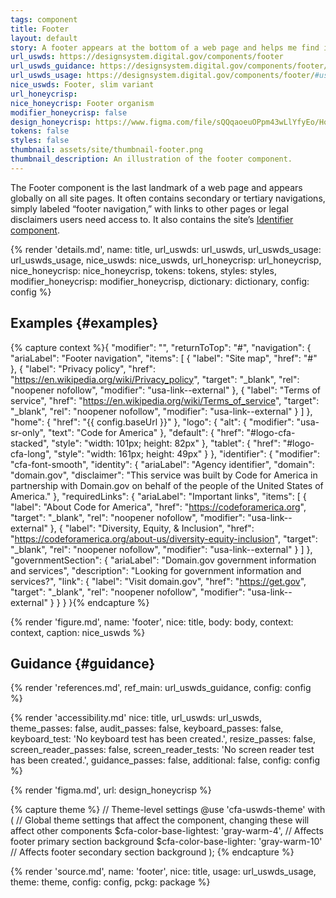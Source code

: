 ```yaml
---
tags: component
title: Footer
layout: default
story: A footer appears at the bottom of a web page and helps me find information like a site map or legal information.
url_uswds: https://designsystem.digital.gov/components/footer
url_uswds_guidance: https://designsystem.digital.gov/components/footer/#guidance
url_uswds_usage: https://designsystem.digital.gov/components/footer/#using-the-footer-component-2
nice_uswds: Footer, slim variant
url_honeycrisp:
nice_honeycrisp: Footer organism
modifier_honeycrisp: false
design_honeycrisp: https://www.figma.com/file/sQQqaoeuOPpm43wLlYfyEo/Honeycrisp-Design-System?type=design&node-id=5002-532&mode=design
tokens: false
styles: false
thumbnail: assets/site/thumbnail-footer.png
thumbnail_description: An illustration of the footer component.
---
```


<!-- INTRO -->

The Footer component is the last landmark of a web page and appears globally on all site pages. It often contains secondary or tertiary navigations, simply labeled “footer navigation,” with links to other pages or legal disclaimers users need access to. It also contains the site’s <a href="{{ config.baseUrl }}components/identifier">Identifier component</a>.

<!-- DETAILS -->

{% render 'details.md',
  name: title,
  url_uswds: url_uswds,
  url_uswds_usage: url_uswds_usage,
  nice_uswds: nice_uswds,
  url_honeycrisp: url_honeycrisp,
  nice_honeycrisp: nice_honeycrisp,
  tokens: tokens,
  styles: styles,
  modifier_honeycrisp: modifier_honeycrisp,
  dictionary: dictionary,
  config: config %}

<!-- EXAMPLES -->

## Examples {#examples}

{% capture context %}{
  "modifier": "",
  "returnToTop": "#",
  "navigation": {
    "ariaLabel": "Footer navigation",
    "items": [
      {
        "label": "Site map",
        "href": "#"
      },
      {
        "label": "Privacy policy",
        "href": "https://en.wikipedia.org/wiki/Privacy_policy",
        "target": "_blank",
        "rel": "noopener nofollow",
        "modifier": "usa-link--external"
      },
      {
        "label": "Terms of service",
        "href": "https://en.wikipedia.org/wiki/Terms_of_service",
        "target": "_blank",
        "rel": "noopener nofollow",
        "modifier": "usa-link--external"
      }
    ]
  },
  "home": {
    "href": "{{ config.baseUrl }}"
  },
  "logo": {
    "alt": {
      "modifier": "usa-sr-only",
      "text": "Code for America"
    },
    "default": {
      "href": "#logo-cfa-stacked",
      "style": "width: 101px; height: 82px"
    },
    "tablet": {
      "href": "#logo-cfa-long",
      "style": "width: 161px; height: 49px"
    }
  },
  "identifier": {
    "modifier": "cfa-font-smooth",
    "identity": {
      "ariaLabel": "Agency identifier",
      "domain": "domain.gov",
      "disclaimer": "This service was built by Code for America in partnership with Domain.gov on behalf of the people of the United States of America."
    },
    "requiredLinks": {
      "ariaLabel": "Important links",
      "items": [
        {
          "label": "About Code for America",
          "href": "https://codeforamerica.org",
          "target": "_blank",
          "rel": "noopener nofollow",
          "modifier": "usa-link--external"
        },
        {
          "label": "Diversity, Equity, & Inclusion",
          "href": "https://codeforamerica.org/about-us/diversity-equity-inclusion",
          "target": "_blank",
          "rel": "noopener nofollow",
          "modifier": "usa-link--external"
        }
      ]
    },
    "governmentSection": {
      "ariaLabel": "Domain.gov government information and services",
      "description": "Looking for government information and services?",
      "link": {
        "label": "Visit domain.gov",
        "href": "https://get.gov",
        "target": "_blank",
        "rel": "noopener nofollow",
        "modifier": "usa-link--external"
      }
    }
  }
}{% endcapture %}

{% render 'figure.md', name: 'footer', nice: title, body: body, context: context, caption: nice_uswds %}

<!-- GUIDANCE -->

## Guidance {#guidance}

{% render 'references.md', ref_main: url_uswds_guidance, config: config %}

<!-- ACCESSIBILITY -->

{% render 'accessibility.md'
  nice: title,
  url_uswds: url_uswds,
  theme_passes: false,
  audit_passes: false,
  keyboard_passes: false,
  keyboard_test: 'No keyboard test has been created.',
  resize_passes: false,
  screen_reader_passes: false,
  screen_reader_tests: 'No screen reader test has been created.',
  guidance_passes: false,
  additional: false,
  config: config %}

<!-- DESIGN -->

{% render 'figma.md', url: design_honeycrisp %}

<!-- SOURCE -->

{% capture theme %}
// Theme-level settings
@use 'cfa-uswds-theme' with (
  // Global theme settings that affect the component, changing these will affect other components
  $cfa-color-base-lightest: 'gray-warm-4', // Affects footer primary section background
  $cfa-color-base-lighter: 'gray-warm-10'  // Affects footer secondary section background
);
{% endcapture %}

{% render 'source.md', name: 'footer', nice: title, usage: url_uswds_usage, theme: theme, config: config, pckg: package %}

